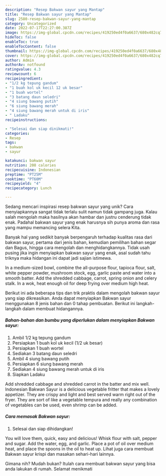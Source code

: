 ```yaml
---
description: "Resep Bakwan sayur yang Mantap"
title: "Resep Bakwan sayur yang Mantap"
slug: 2580-resep-bakwan-sayur-yang-mantap
category: Uncategorized
date: 2022-07-17T22:27:00.387Z
image: https://img-global.cpcdn.com/recipes/419250ed4f0a6637/680x482cq70/bakwan-sayur-foto-resep-utama.jpg
hideToc: false
enableToc: true
enableTocContent: false
thumbnail: https://img-global.cpcdn.com/recipes/419250ed4f0a6637/680x482cq70/bakwan-sayur-foto-resep-utama.jpg
cover: https://img-global.cpcdn.com/recipes/419250ed4f0a6637/680x482cq70/bakwan-sayur-foto-resep-utama.jpg
author: Admin
authorAv: notfound
ratingvalue: 4.3
reviewcount: 6
recipeingredient:
- "1/2 kg tepung gandum"
- "1 buah kol uk kecil 12 uk besar"
- "1 buah wortel"
- "3 batang daun seledri"
- "4 siung bawang putih"
- "6 siung bawang merah"
- "4 siung bawang merah untuk di iris"
- " Ladaku"
recipeinstructions:

- "Selesai dan siap dinikmati!"
categories:
- Resep
tags:
- bakwan
- sayur

katakunci: bakwan sayur 
nutrition: 208 calories
recipecuisine: Indonesian
preptime: "PT25M"
cooktime: "PT60M"
recipeyield: "4"
recipecategory: Lunch

---
```





Sedang mencari inspirasi resep bakwan sayur yang unik? Cara menyiapkannya sangat tidak terlalu sulit namun tidak gampang juga. Kalau salah mengolah maka hasilnya akan hambar dan justru cenderung tidak enak. Padahal bakwan sayur yang enak harusnya sih punya aroma dan rasa yang mampu memancing selera Kita.





Banyak hal yang sedikit banyak berpengaruh terhadap kualitas rasa dari bakwan sayur, pertama dari jenis bahan, kemudian pemilihan bahan segar dan Bagus, hingga cara mengolah dan menghidangkannya. Tidak usah pusing jika ingin menyiapkan bakwan sayur yang enak,      asal sudah tahu triknya maka hidangan ini dapat jadi sajian istimewa.














In a medium-sized bowl, combine the all-purpose flour, tapioca flour, salt, white pepper powder, mushroom stock, egg, garlic paste and water into a smooth batter. Add the shredded cabbage, carrot, spring onion and celery stalk. In a wok, heat enough oil for deep frying over medium high heat.






Berikut ini ada beberapa tips dan trik praktis dalam mengolah bakwan sayur yang siap dikreasikan. Anda dapat menyiapkan Bakwan sayur menggunakan 8 jenis bahan dan 0 tahap pembuatan. Berikut ini langkah-langkah dalam membuat hidangannya.

<!--inarticleads1-->

##### Bahan-bahan dan bumbu yang diperlukan dalam menyiapkan Bakwan sayur:

1. Ambil 1/2 kg tepung gandum
1. Persiapkan 1 buah kol uk kecil (1/2 uk besar)
1. Persiapkan 1 buah wortel
1. Sediakan 3 batang daun seledri
1. Ambil 4 siung bawang putih
1. Persiapkan 6 siung bawang merah
1. Sediakan 4 siung bawang merah untuk di iris
1. Siapkan  Ladaku


Add shredded cabbage and shredded carrot in the batter and mix well. Indonesian Bakwan Sayur is a delicious vegetable fritter that makes a lovely appetizer. They are crispy and light and best served warm right out of the fryer. They are sort of like a vegetable tempura and really any combination of vegetables can be used, even shrimp can be added. 

<!--inarticleads2-->

##### Cara memasak Bakwan sayur:


1. Selesai dan siap dihidangkan!

You will love them, quick, easy and delicious! Whisk flour with salt, pepper and sugar. Add the water, egg, and garlic. Place a pot of oil over medium heat, and place the spoons in the oil to heat up. Lihat juga cara membuat Bakwan sayur krispi dan masakan sehari-hari lainnya. 

Gimana nih? Mudah bukan? Itulah cara membuat bakwan sayur yang bisa anda lakukan di rumah. Selamat menikmati
